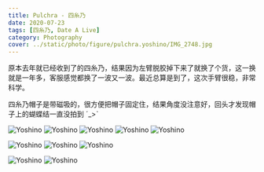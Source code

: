 ```yaml
---
title: Pulchra - 四糸乃
date: 2020-07-23
tags: [四糸乃, Date A Live]
category: Photography
cover: ../static/photo/figure/pulchra.yoshino/IMG_2748.jpg
---
```


原本去年就已经收到了的四糸乃，结果因为左臂脱胶掉下来了就换了个货，这一换就是一年多，客服感觉都换了一波又一波。最近总算是到了，这次手臂很稳，非常科学。

四糸乃帽子是带磁吸的，很方便把帽子固定住，结果角度没注意好，回头才发现帽子上的蝴蝶结一直没拍到 ˊ_>ˋ

![Yoshino](../static/photo/figure/pulchra.yoshino/IMG_2727.jpg)
![Yoshino](../static/photo/figure/pulchra.yoshino/IMG_2729.jpg)
![Yoshino](../static/photo/figure/pulchra.yoshino/IMG_2730.jpg)
![Yoshino](../static/photo/figure/pulchra.yoshino/IMG_2736.jpg)
![Yoshino](../static/photo/figure/pulchra.yoshino/IMG_2725.jpg)

![Yoshino](../static/photo/figure/pulchra.yoshino/IMG_2748.jpg)
![Yoshino](../static/photo/figure/pulchra.yoshino/IMG_2752.jpg)
![Yoshino](../static/photo/figure/pulchra.yoshino/IMG_2738.jpg)

![Yoshino](../static/photo/figure/pulchra.yoshino/IMG_2735.jpg)
![Yoshino](../static/photo/figure/pulchra.yoshino/IMG_2757.jpg)
